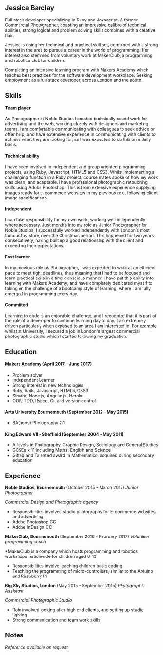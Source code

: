 ## Jessica Barclay

Full stack developer specializing in Ruby and Javascript. A former Commercial Photographer, boasting an impressive calibre of technical abilities, strong logical and problem solving skills combined with a creative flair.

Jessica is using her technical and practical skill set, combined with a strong interest in the area to pursue a career in the world of programming. Her interest also stemmed from voluntary work at MakerClub, a programming and robotics club for children.

Completing an intensive learning program with Makers Academy which teaches best practices for the software development workplace. Seeking employment as a full stack developer, across London and the south.

## Skills


#### Team player

As Photographer at Noble Studios I created technically sound work for advertising and the web, working closely with designers and marketing teams.
I am comfortable communicating with colleagues to seek advice or offer help, and have extensive experience in communicating with clients to achieve what they are looking for, as I was expected to do this on a daily basis.


#### Technical ability

I have been involved in independent and group oriented programming projects, using Ruby, Javascript, HTML5 and CSS3. Whilst implementing a challenging function in a Ruby project, course mates spoke of how my work was clean, and adaptable.
I have professional photographic retouching skills using Adobe Photoshop. This is from extensive experience supplying images ready for e-commerce websites in my previous role, following client image specifications.


#### Independent

I can take responsibility for my own work, working well independently where necessary. Just months into my role as Junior Photographer for Noble Studios,
I successfully worked independently with London’s most famous toy store, over the Christmas period. This happened for two years consecutively,
having built up a good relationship with the client and exceeding their expectations.


#### Fast learner

In my previous role as Photographer, I was expected to work at an efficient pace to meet tight deadlines, thus meaning that I had to be focused and learn practical skills in a time conscious manner. I have put this ability into learning with Makers Academy, and have completely dedicated myself to taking on the challenge of a bootcamp style of learning, where I am fully emerged in programming every day.


#### Committed

Learning to code is an enjoyable challenge, and I recognize that it is part of the role of a developer to continue learning day to day. I am extremely driven particularly when exposed to an area I am interested in. For example whilst at University, I secured a job in London's largest commercial photographic studio which I started following my graduation.


## Education

#### Makers Academy (April 2017 - June 2017)

- Problem solver
- Independent Learner
- Strong interest in new technologies
- Ruby, Rails, Javascript, HTML5, CSS3
- Sinatra, Node.js, Angular.js, Heroku
- OOP, TDD, Rspec, Git and version control

#### Arts University Bournemouth (September 2012 - May 2015)

- BA(hons) Photography 2:1

#### King Edward VII - Sheffield (September 2004 - May 2011)

- A-levels in Photography, Graphic Design, Sociology and General Studies
- GCSEs x 11 including Maths, English and Science
- Gifted and Talented award in Mathematics, acquired during secondary education

## Experience

**Noble Studios, Bournemouth** (October 2015 - March 2017)
*Junior Photographer*

*Commercial Design and Photographic agency*

- Responsibilities involved studio photography for E-commerce websites, and advertising
- Adobe Photoshop CC
- Adobe InDesign CC

**MakerClub, Bournemouth** (September 2016 - February 2017)
*Volunteer programming coach*

*MakerClub is a company which hosts programming and robotics workshops nationwide for children aged 8-13

- Responsibilities involve teaching children basic coding
- Teaching the programming of micro-controllers, similar to the Arduino and Raspberry Pi

**Big Sky Studios, London** (May 2015 - September 2015)
*Photographic Assistant*

*Commercial Photographic Studio*

- Role involved looking after high end clients, and setting up studio lighting
- Strong communication and team work skills

## Notes

*Reference available on request*
